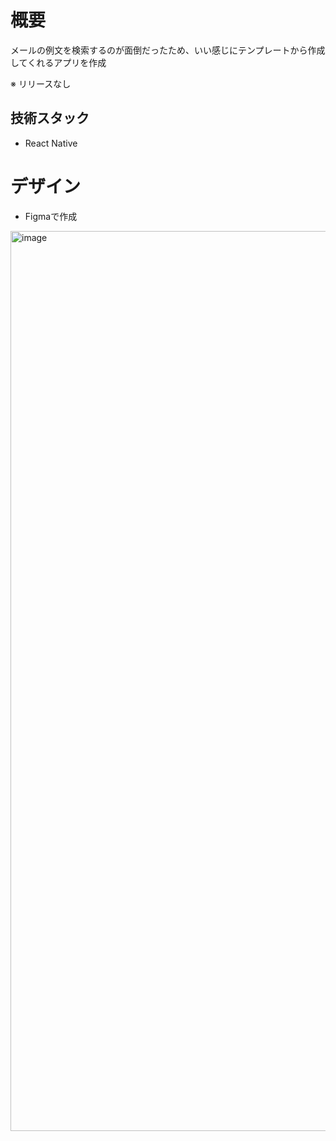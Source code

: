 # 概要
メールの例文を検索するのが面倒だったため、いい感じにテンプレートから作成してくれるアプリを作成

※ リリースなし

## 技術スタック
- React Native


# デザイン
- Figmaで作成
<img width="1440" alt="image" src="https://github.com/oinari100/MailApp/assets/69799366/c084481a-1f06-4a70-8fdb-83f859973f8f">
